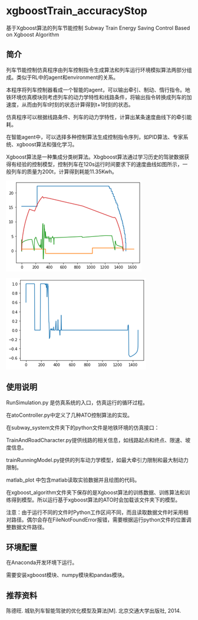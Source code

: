 # xgboostTrain_accuracyStop
基于Xgboost算法的列车节能控制      Subway Train Energy Saving Control Based on Xgboost Algorithm



## 简介

列车节能控制仿真程序由列车控制指令生成算法和列车运行环境模拟算法两部分组成。类似于RL中的agent和environment的关系。

本程序将列车控制器看成一个智能的agent，可以输出牵引、制动、惰行指令。地铁环境仿真模块则考虑列车的动力学特性和线路条件，将输出指令转换成列车的加速度，从而由列车t时刻的状态计算得到t+1时刻的状态。

仿真程序可以根据线路条件、列车的动力学特性，计算出某条速度曲线下的牵引能耗。

在智能agent中，可以选择多种控制算法生成控制指令序列，如PID算法、专家系统、xgboost算法和强化学习。

Xgboost算法是一种集成分类树算法。Xbgboost算法通过学习历史的驾驶数据获得有经验的控制模型，控制列车在120s运行时间要求下的速度曲线如图所示，一般列车的质量为200t，计算得到耗能11.35Kwh。

![xgboost_s-v](./simulation_output/xgboost_s-v.png)

![xgboost_acc](./simulation_output/xgboost_acc.png)

## 使用说明



RunSimulation.py 是仿真系统的入口，仿真运行的循环过程。

在atoController.py中定义了几种ATO控制算法的实现。

在subway_system文件夹下的python文件是地铁环境的仿真接口：

TrainAndRoadCharacter.py提供线路的相关信息，如线路起点和终点、限速、坡度信息。

trainRunningModel.py提供的列车动力学模型，如最大牵引力限制和最大制动力限制。

matlab_plot 中包含matlab读取实验数据并且绘图的代码。

在xgboost_algorithm文件夹下保存的是Xgboost算法的训练数据、训练算法和训练得到模型。所以运行基于xgboost算法的ATO时会加载该文件夹下的模型。

注意：由于运行不同的文件时Python工作区间不同，而且读取数据文件时采用相对路径。偶尔会存在FileNotFoundError报错，需要根据运行python文件的位置调整数据文件路径。







## 环境配置

在Anaconda开发环境下运行。

需要安装xgboost模块、numpy模块和pandas模块。



## 推荐资料

陈德旺. 城轨列车智能驾驶的优化模型及算法[M]. 北京交通大学出版社, 2014.


